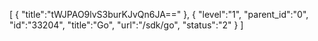 [
	{
		"title":"tWJPAO9lvS3burKJvQn6JA=="
	},
	{
		"level":"1",
		"parent_id":"0",
		"id":"33204",
		"title":"Go",
		"url":"/sdk/go",
		"status":"2"
	}
]
